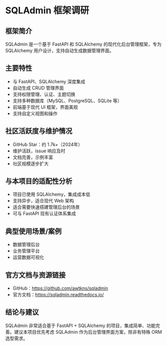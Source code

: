 # SQLAdmin 框架调研

## 框架简介
SQLAdmin 是一个基于 FastAPI 和 SQLAlchemy 的现代化后台管理框架，专为 SQLAlchemy 用户设计，支持自动生成数据管理界面。

## 主要特性
- 与 FastAPI、SQLAlchemy 深度集成
- 自动生成 CRUD 管理界面
- 支持权限管理、认证、主题切换
- 支持多种数据库（MySQL、PostgreSQL、SQLite 等）
- 前端基于现代 UI 框架，界面美观
- 支持自定义视图和操作

## 社区活跃度与维护情况
- GitHub Star：约 1.7k+（2024年）
- 维护活跃，issue 响应及时
- 文档完善，示例丰富
- 社区规模逐步扩大

## 与本项目的适配性分析
- 项目已使用 SQLAlchemy，集成成本低
- 支持异步，适合现代 Web 架构
- 适合需要快速搭建管理后台的场景
- 可与 FastAPI 现有认证体系集成

## 典型使用场景/案例
- 数据管理后台
- 业务管理平台
- 运营数据可视化

## 官方文档与资源链接
- GitHub：https://github.com/awtkns/sqladmin
- 官方文档：https://sqladmin.readthedocs.io/

## 结论与建议
SQLAdmin 非常适合基于 FastAPI + SQLAlchemy 的项目，集成简单、功能完善。建议本项目优先考虑 SQLAdmin 作为后台管理界面方案，除非有特殊 ORM 选型需求。 